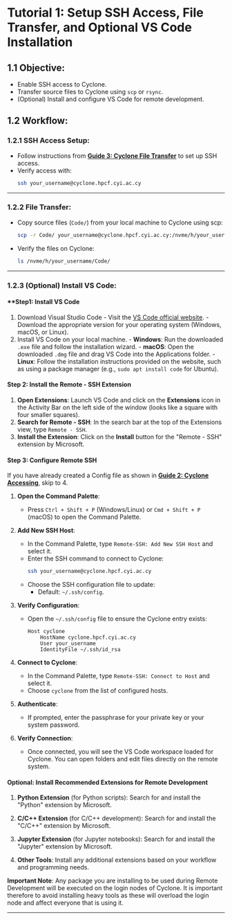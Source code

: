 <!--
 t01_Setup.md

 CaSToRC, The Cyprus Institute

 (c) 2024 The Cyprus Institute

 Contributing Authors:
 Christodoulos Stylianou (c.stylianou@cyi.ac.cy)
 
 Licensed under the Apache License, Version 2.0 (the "License");
 you may not use this file except in compliance with the License.
 You may obtain a copy of the License at
 
     https://www.apache.org/licenses/LICENSE-2.0
 
 Unless required by applicable law or agreed to in writing, software
 distributed under the License is distributed on an "AS IS" BASIS,
 WITHOUT WARRANTIES OR CONDITIONS OF ANY KIND, either express or implied.
 See the License for the specific language governing permissions and
 limitations under the License.
-->

# **Tutorial 1: Setup SSH Access, File Transfer, and Optional VS Code Installation**
## **1.1 Objective:**
- Enable SSH access to Cyclone.
- Transfer source files to Cyclone using `scp` or `rsync`.
- (Optional) Install and configure VS Code for remote development.

## **1.2 Workflow:**
### **1.2.1 SSH Access Setup:**
   - Follow instructions from **[Guide 3: Cyclone File Transfer](../Guides/g03_Cyclone_File%20Transfer.md)** to set up SSH access.
   - Verify access with:
     ```bash
     ssh your_username@cyclone.hpcf.cyi.ac.cy
     ```

---

### **1.2.2 File Transfer:**
   - Copy source files (`Code/`) from your local machine to Cyclone using scp:
     ```bash
     scp -r Code/ your_username@cyclone.hpcf.cyi.ac.cy:/nvme/h/your_username/
     ```
   - Verify the files on Cyclone:
     ```bash
     ls /nvme/h/your_username/Code/
     ```

---

### **1.2.3 (Optional) Install VS Code:**
#### **Step1: Install VS Code
   1. Download Visual Studio Code
     - Visit the [VS Code official website](https://code.visualstudio.com/).
     - Download the appropriate version for your operating system (Windows, macOS, or Linux).
   2. Install VS Code on your local machine.
     - **Windows**: Run the downloaded `.exe` file and follow the installation wizard.
     - **macOS**: Open the downloaded `.dmg` file and drag VS Code into the Applications folder.
     - **Linux**: Follow the installation instructions provided on the website, such as using a package manager (e.g., `sudo apt install code` for Ubuntu).
  
#### **Step 2: Install the Remote - SSH Extension**
  1. **Open Extensions**: Launch VS Code and click on the **Extensions** icon in the Activity Bar on the left side of the window (looks like a square with four smaller squares).
  2. **Search for Remote - SSH**: In the search bar at the top of the Extensions view, type `Remote - SSH`.
  3. **Install the Extension**: Click on the **Install** button for the "Remote - SSH" extension by Microsoft.
   
#### **Step 3: Configure Remote SSH**

If you have already created a Config file as shown in **[Guide 2: Cyclone Accessing](../Guides/g02_Cyclone_Accessing.md#24-configuring-ssh-with-a-config-file)**, skip to 4.

1. **Open the Command Palette**:
   - Press `Ctrl + Shift + P` (Windows/Linux) or `Cmd + Shift + P` (macOS) to open the Command Palette.

2. **Add New SSH Host**:
   - In the Command Palette, type `Remote-SSH: Add New SSH Host` and select it.
   - Enter the SSH command to connect to Cyclone:
     ```bash
     ssh your_username@cyclone.hpcf.cyi.ac.cy
     ```
   - Choose the SSH configuration file to update:
     - Default: `~/.ssh/config`.

3. **Verify Configuration**:
   - Open the `~/.ssh/config` file to ensure the Cyclone entry exists:
     ```text
     Host cyclone
         HostName cyclone.hpcf.cyi.ac.cy
         User your_username
         IdentityFile ~/.ssh/id_rsa
     ```

4. **Connect to Cyclone**:
   - In the Command Palette, type `Remote-SSH: Connect to Host` and select it.
   - Choose `cyclone` from the list of configured hosts.

5. **Authenticate**:
   - If prompted, enter the passphrase for your private key or your system password.

6. **Verify Connection**:
   - Once connected, you will see the VS Code workspace loaded for Cyclone. You can open folders and edit files directly on the remote system.

#### **Optional: Install Recommended Extensions for Remote Development**
1. **Python Extension** (for Python scripts): Search for and install the "Python" extension by Microsoft.
2. **C/C++ Extension** (for C/C++ development): Search for and install the "C/C++" extension by Microsoft.

3. **Jupyter Extension** (for Jupyter notebooks): Search for and install the "Jupyter" extension by Microsoft.

4. **Other Tools**: Install any additional extensions based on your workflow and programming needs.

**Important Note**: Any package you are installing to be used during Remote Development will be executed on the login nodes of Cyclone. It is important therefore to avoid installing heavy tools as these will overload the login node and affect everyone that is using it.

---